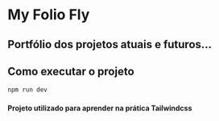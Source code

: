 # My Folio Fly

## Portfólio dos projetos atuais e futuros...

## Como executar o projeto
```bash
npm run dev
```

#### Projeto utilizado para aprender na prática Tailwindcss

